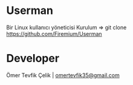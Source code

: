 # Userman
Bir Linux kullanıcı yöneticisi
Kurulum => git clone https://github.com/Firemium/Userman

# Developer

Ömer Tevfik Çelik | omertevfik35@gmail.com

